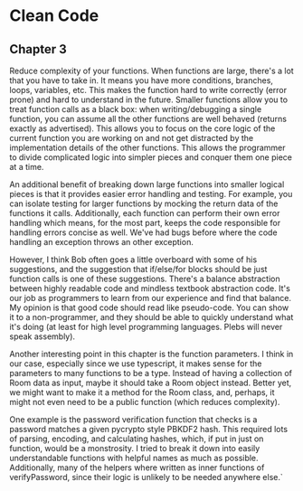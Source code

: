 # Clean Code

## Chapter 3
Reduce complexity of your functions. When functions are large, there's a lot that you have to take in. It means you have more conditions, branches, loops, variables, etc. This makes the function hard to write correctly (error prone) and hard to understand in the future. Smaller functions allow you to treat function calls as a black box: when writing/debugging a single function, you can assume all the other functions are well behaved (returns exactly as advertised). This allows you to focus on the core logic of the current function you are working on and not get distracted by the implementation details of the other functions. This allows the programmer to divide complicated logic into simpler pieces and conquer them one piece at a time.

An additional benefit of breaking down large functions into smaller logical pieces is that it provides easier error handling and testing. For example, you can isolate testing for larger functions by mocking the return data of the functions it calls. Additionally, each function can perform their own error handling which means, for the most part, keeps the code responsible for handling errors concise as well. We've had bugs before where the code handling an exception throws an other exception.

However, I think Bob often goes a little overboard with some of his suggestions, and the suggestion that if/else/for blocks should be just function calls is one of these suggestions. There's a balance abstraction between highly readable code and mindless textbook abstraction code. It's our job as programmers to learn from our experience and find that balance. My opinion is that good code should read like pseudo-code. You can show it to a non-programmer, and they should be able to quickly understand what it's doing (at least for high level programming languages. Plebs will never speak assembly).

Another interesting point in this chapter is the function parameters. I think in our case, especially since we use typescript, it makes sense for the parameters to many functions to be a type. Instead of having a collection of Room data as input, maybe it should take a Room object instead. Better yet, we might want to make it a method for the Room class, and, perhaps, it might not even need to be a public function (which reduces complexity).

One example is the password verification function that checks is a password matches a given pycrypto style PBKDF2 hash. This required lots of parsing, encoding, and calculating hashes, which, if put in just on function, would be a monstrosity. I tried to break it down into easily understandable functions with helpful names as much as possible. Additionally, many of the helpers where written as inner functions of verifyPassword, since their logic is unlikely to be needed anywhere else.`
